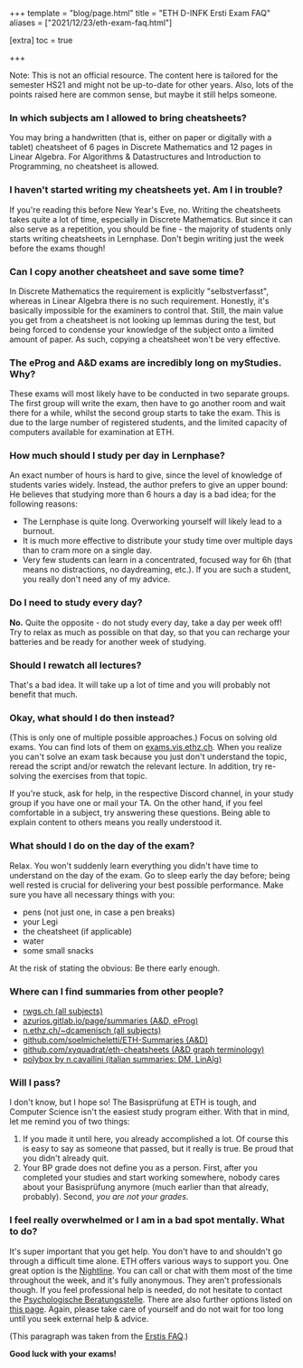 +++
template = "blog/page.html"
title = "ETH D-INFK Ersti Exam FAQ"
aliases = ["2021/12/23/eth-exam-faq.html"]

[extra]
toc = true

+++

Note: This is not an official resource. The content here is tailored for the semester HS21 and might not be up-to-date for other years. Also, lots of the points raised here are common sense, but maybe it still helps someone.

### In which subjects am I allowed to bring cheatsheets?

You may bring a handwritten (that is, either on paper or digitally with a tablet) cheatsheet of 6 pages in Discrete Mathematics and 12 pages in Linear Algebra. For Algorithms & Datastructures and Introduction to Programming, no cheatsheet is allowed.

### I haven't started writing my cheatsheets yet. Am I in trouble?
If you're reading this before New Year's Eve, no. Writing the cheatsheets takes quite a lot of time, especially in Discrete Mathematics. But since it can also serve as a repetition, you should be fine - the majority of students only starts writing cheatsheets in Lernphase. Don't begin writing just the week before the exams though!

### Can I copy another cheatsheet and save some time?
In Discrete Mathematics the requirement is explicitly "selbstverfasst", whereas in Linear Algebra there is no such requirement. Honestly, it's basically impossible for the examiners to control that. Still, the main value you get from a cheatsheet is not looking up lemmas during the test, but being forced to condense your knowledge of the subject onto a limited amount of paper. As such, copying a cheatsheet won't be very effective.

### The eProg and A&D exams are incredibly long on myStudies. Why?

These exams will most likely have to be conducted in two separate groups. The first group will write the exam, then have to go another room and wait there for a while, whilst the second group starts to take the exam. This is due to the large number of registered students, and the limited capacity of computers available for examination at ETH.

### How much should I study per day in Lernphase?
An exact number of hours is hard to give, since the level of knowledge of students varies widely. Instead, the author prefers to give an upper bound: He believes that studying more than 6 hours a day is a bad idea; for the following reasons:
- The Lernphase is quite long. Overworking yourself will likely lead to a burnout.
- It is much more effective to distribute your study time over multiple days than to cram more on a single day.
- Very few students can learn in a concentrated, focused way for 6h (that means no distractions, no daydreaming, etc.). If you are such a student, you really don't need any of my advice.

### Do I need to study every day?
**No.** Quite the opposite - do not study every day, take a day per week off! Try to relax as much as possible on that day, so that you can recharge your batteries and be ready for another week of studying.

### Should I rewatch all lectures?
That's a bad idea. It will take up a lot of time and you will probably not benefit that much.

### Okay, what should I do then instead?
(This is only one of multiple possible approaches.) Focus on solving old exams. You can find lots of them on [exams.vis.ethz.ch](https://exams.vis.ethz.ch). When you realize you can't solve an exam task because you just don't understand the topic, reread the script and/or rewatch the relevant lecture. In addition, try re-solving the exercises from that topic.

If you're stuck, ask for help, in the respective Discord channel, in your study group if you have one or mail your TA. On the other hand, if you feel comfortable in a subject, try answering these questions. Being able to explain content to others means you really understood it.

### What should I do on the day of the exam?
Relax. You won't suddenly learn everything you didn't have time to understand on the day of the exam. Go to sleep early the day before; being well rested is crucial for delivering your best possible performance. Make sure you have all necessary things with you:
- pens (not just one, in case a pen breaks)
- your Legi
- the cheatsheet (if applicable)
- water
- some small snacks

At the risk of stating the obvious: Be there early enough.

### Where can I find summaries from other people?

- [rwgs.ch (all subjects)](https://rwgs.ch)
- [azurios.gitlab.io/page/summaries (A&D, eProg)](https://azurios.gitlab.io/page/summaries/)
- [n.ethz.ch/~dcamenisch (all subjects)](https://n.ethz.ch/~dcamenisch/)
- [github.com/soelmicheletti/ETH-Summaries (A&D)](https://github.com/soelmicheletti/ETH-Summaries)
- [github.com/xyquadrat/eth-cheatsheets (A&D graph terminology)](https://github.com/XYQuadrat/eth-cheatsheets/releases)
- [polybox by n.cavallini (italian summaries: DM, LinAlg)](https://polybox.ethz.ch/index.php/s/QhWTuF2oIEq3eY3?path=%2F1.%20Semestre)

### Will I pass?

I don't know, but I hope so! The Basisprüfung at ETH is tough, and Computer Science isn't the easiest study program either. With that in mind, let me remind you of two things:
1. If you made it until here, you already accomplished a lot. Of course this is easy to say as someone that passed, but it really is true. Be proud that you didn't already quit.
2. Your BP grade does not define you as a person. First, after you completed your studies and start working somewhere, nobody cares about your Basisprüfung anymore (much earlier than that already, probably). Second, _you are not your grades_.

### I feel really overwhelmed or I am in a bad spot mentally. What to do?

It's super important that you get help. You don't have to and shouldn't go through a difficult time alone. ETH offers various ways to support you. One great option is the [Nightline](https://www.nightline.ch). You can call or chat with them most of the time throughout the week, and it's fully anonymous. They aren't professionals though. If you feel professional help is needed, do not hesitate to contact the [Psychologische Beratungsstelle](https://www.pbs.uzh.ch/de.html). There are also further options listed on [this page](https://ethz.ch/studierende/de/beratung/studium-und-gesundheit/kontakte-gesundheit.html). Again, please take care of yourself and do not wait for too long until you seek external help & advice.

(This paragraph was taken from the [Erstis FAQ](https://xyquadrat.ch/infk-faq.html).)

**Good luck with your exams!**